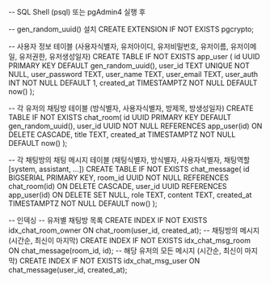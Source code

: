-- SQL Shell (psql) 또는 pgAdmin4 실행 후

-- gen_random_uuid() 설치
CREATE EXTENSION IF NOT EXISTS pgcrypto;

-- 사용자 정보 테이블 (사용자식별자, 유저아이디, 유저비밀번호, 유저이름, 유저이메일, 유저권한, 유저생성일자)
CREATE TABLE IF NOT EXISTS app_user (
  id UUID PRIMARY KEY DEFAULT gen_random_uuid(), 
  user_id TEXT UNIQUE NOT NULL, 
  user_password TEXT, 
  user_name TEXT,
  user_email TEXT,
  user_auth INT NOT NULL DEFAULT 1, 
  created_at TIMESTAMPTZ NOT NULL DEFAULT now()
);

-- 각 유저의 채팅방 테이블 (방식별자, 사용자식별자, 방제목, 방생성일자)
CREATE TABLE IF NOT EXISTS chat_room(
  id UUID PRIMARY KEY DEFAULT gen_random_uuid(),
  user_id UUID NOT NULL REFERENCES app_user(id) ON DELETE CASCADE,
  title TEXT,
  created_at TIMESTAMPTZ NOT NULL DEFAULT now()
);

-- 각 채팅방의 채팅 메시지 테이블 (채팅식별자, 방식별자, 사용자식별자, 채팅역할[system, assistant, ...])
CREATE TABLE IF NOT EXISTS chat_message(
  id BIGSERIAL PRIMARY KEY,
  room_id UUID NOT NULL REFERENCES chat_room(id) ON DELETE CASCADE,
  user_id UUID REFERENCES app_user(id) ON DELETE SET NULL,
  role TEXT,
  content TEXT,
  created_at TIMESTAMPTZ NOT NULL DEFAULT now()
);

-- 인덱싱
-- 유저별 채팅방 목록
CREATE INDEX IF NOT EXISTS idx_chat_room_owner ON chat_room(user_id, created_at);
-- 채팅방의 메시지 (시간순, 최신이 마지막)
CREATE INDEX IF NOT EXISTS idx_chat_msg_room ON chat_message(room_id, id);
-- 해당 유저의 모든 메시지 (시간순, 최신이 마지막)
CREATE INDEX IF NOT EXISTS idx_chat_msg_user ON chat_message(user_id, created_at);